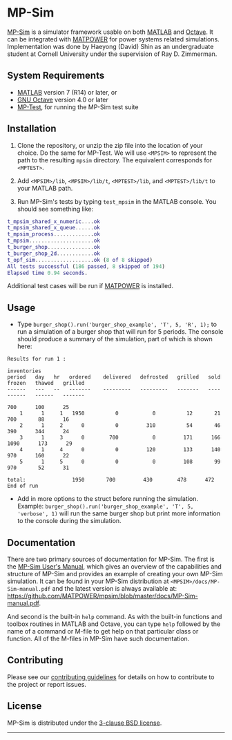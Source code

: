 MP-Sim
======

[MP-Sim][1] is a simulator framework usable on both [MATLAB][2] and [Octave][3].
It can be integrated with [MATPOWER][4] for power systems related simulations.
Implementation was done by Haeyong (David) Shin as an undergraduate student at
Cornell University under the supervision of Ray D. Zimmerman.

System Requirements
-------------------

*   [MATLAB][2] version 7 (R14) or later, or
*   [GNU Octave][3] version 4.0 or later
*   [MP-Test][5], for running the MP-Sim test suite

Installation
------------

1.  Clone the repository, or unzip the zip file into the location
    of your choice. Do the same for MP-Test.  We will use ``<MPSIM>`` 
    to represent the path to the resulting ``mpsim`` directory.  The
    equivalent corresponds for ``<MPTEST>``.

2.  Add ``<MPSIM>/lib``, ``<MPSIM>/lib/t``, ``<MPTEST>/lib``, and
    ``<MPTEST>/lib/t`` to your MATLAB path.

3.  Run MP-Sim's tests by typing ``test_mpsim`` in the MATLAB console. You 
should see something like:
```matlab
t_mpsim_shared_x_numeric....ok
t_mpsim_shared_x_queue......ok
t_mpsim_process.............ok
t_mpsim.....................ok
t_burger_shop...............ok
t_burger_shop_2d............ok
t_opf_sim...................ok (8 of 8 skipped)
All tests successful (186 passed, 8 skipped of 194)
Elapsed time 0.94 seconds.
```
Additional test cases will be run if [MATPOWER][4] is installed.

Usage
-----

*   Type ``burger_shop().run('burger_shop_example', 'T', 5, 'R', 1);`` to run
    a simulation of a burger shop that will run for 5 periods. The console should
    produce a summary of the simulation, part of which is shown here:

```
Results for run 1 :
                                                                                      inventories
period   day   hr   ordered    delivered   defrosted   grilled   sold             frozen   thawed   grilled
------   ---   --   -------    ---------   ---------   -------   ----             ------   ------   -------
                                                                                    700      100      25 
    1      1     1   1950          0           0          12       21               700       88      16
    2      1     2      0          0         310          54       46               390      344      24
    3      1     3      0        700           0         171      166              1090      173      29
    4      1     4      0          0         120         133      140               970      160      22
    5      1     5      0          0           0         108       99               970       52      31

total:               1950       700         430        478      472
End of run 
```

*   Add in more options to the struct before running the simulation.  
    Example: ``burger_shop().run('burger_shop_example', 'T', 5, 'verbose', 1)``
    will run the same burger shop but print more information to the console
    during the simulation.

Documentation
-------------

There are two primary sources of documentation for MP-Sim. The first is
the [MP-Sim User's Manual][6], which gives an overview of the capabilities
and structure of MP-Sim and provides an example of creating your own MP-Sim
simulation. It can be found in your MP-Sim distribution at
`<MPSIM>/docs/MP-Sim-manual.pdf`
and the latest version is always available at:
<https://github.com/MATPOWER/mpsim/blob/master/docs/MP-Sim-manual.pdf>.

And second is the built-in `help` command. As with the built-in
functions and toolbox routines in MATLAB and Octave, you can type `help`
followed by the name of a command or M-file to get help on that particular
class or function. All of the M-files in MP-Sim have such documentation.

Contributing
------------

Please see our [contributing guidelines][7] for details on how to
contribute to the project or report issues.

License
-------

MP-Sim is distributed under the [3-clause BSD license][8].

----
[1]: https://github.com/MATPOWER/mpsim
[2]: http://www.mathworks.com/
[3]: https://www.gnu.org/software/octave/
[4]: https://github.com/MATPOWER/matpower
[5]: https://github.com/MATPOWER/mptest
[6]: https://github.com/MATPOWER/mpsim/blob/master/docs/MP-Sim-manual.pdf
[7]: CONTRIBUTING.md
[8]: ./LICENSE
